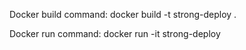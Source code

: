 Docker build command:
docker build -t strong-deploy .

Docker run command:
docker run -it strong-deploy
